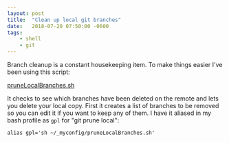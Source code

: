 ```yaml
---
layout: post
title:  "Clean up local git branches"
date:   2018-07-20 07:50:00 -0600
tags:
    - shell
    - git
---
```


Branch cleanup is a constant housekeeping item. To make things easier I've been using this script:

<a href="https://gist.github.com/brawlins/98563783155ac28fe8e317c0a3af26c9" target="_blank">pruneLocalBranches.sh</a>

It checks to see which branches have been deleted on the remote and lets you delete your local copy. First it creates a list of branches to be removed so you can edit it if you want to keep any of them. I have it aliased in my bash profile as `gpl` for "git prune local":

```
alias gpl='sh ~/_myconfig/pruneLocalBranches.sh'
```
